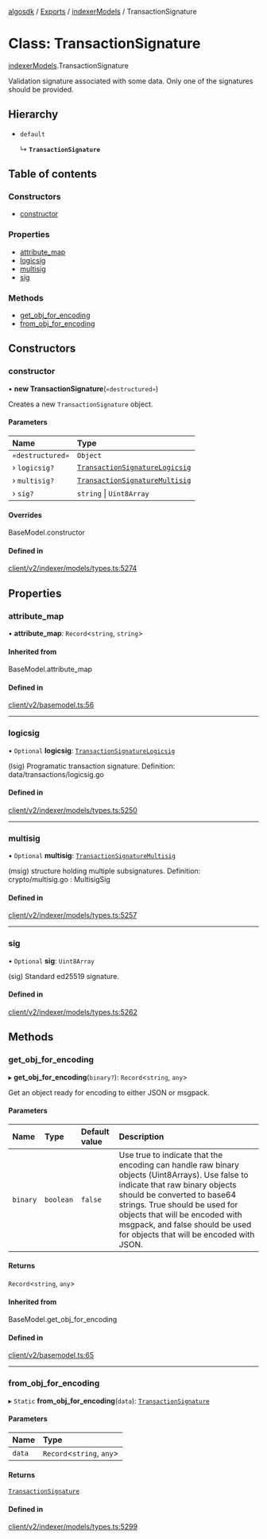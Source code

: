 [algosdk](../README.md) / [Exports](../modules.md) / [indexerModels](../modules/indexerModels.md) / TransactionSignature

# Class: TransactionSignature

[indexerModels](../modules/indexerModels.md).TransactionSignature

Validation signature associated with some data. Only one of the signatures
should be provided.

## Hierarchy

- `default`

  ↳ **`TransactionSignature`**

## Table of contents

### Constructors

- [constructor](indexerModels.TransactionSignature.md#constructor)

### Properties

- [attribute\_map](indexerModels.TransactionSignature.md#attribute_map)
- [logicsig](indexerModels.TransactionSignature.md#logicsig)
- [multisig](indexerModels.TransactionSignature.md#multisig)
- [sig](indexerModels.TransactionSignature.md#sig)

### Methods

- [get\_obj\_for\_encoding](indexerModels.TransactionSignature.md#get_obj_for_encoding)
- [from\_obj\_for\_encoding](indexerModels.TransactionSignature.md#from_obj_for_encoding)

## Constructors

### constructor

• **new TransactionSignature**(`«destructured»`)

Creates a new `TransactionSignature` object.

#### Parameters

| Name | Type |
| :------ | :------ |
| `«destructured»` | `Object` |
| › `logicsig?` | [`TransactionSignatureLogicsig`](indexerModels.TransactionSignatureLogicsig.md) |
| › `multisig?` | [`TransactionSignatureMultisig`](indexerModels.TransactionSignatureMultisig.md) |
| › `sig?` | `string` \| `Uint8Array` |

#### Overrides

BaseModel.constructor

#### Defined in

[client/v2/indexer/models/types.ts:5274](https://github.com/algorand/js-algorand-sdk/blob/13a5d73/src/client/v2/indexer/models/types.ts#L5274)

## Properties

### attribute\_map

• **attribute\_map**: `Record`<`string`, `string`\>

#### Inherited from

BaseModel.attribute\_map

#### Defined in

[client/v2/basemodel.ts:56](https://github.com/algorand/js-algorand-sdk/blob/13a5d73/src/client/v2/basemodel.ts#L56)

___

### logicsig

• `Optional` **logicsig**: [`TransactionSignatureLogicsig`](indexerModels.TransactionSignatureLogicsig.md)

(lsig) Programatic transaction signature.
Definition:
data/transactions/logicsig.go

#### Defined in

[client/v2/indexer/models/types.ts:5250](https://github.com/algorand/js-algorand-sdk/blob/13a5d73/src/client/v2/indexer/models/types.ts#L5250)

___

### multisig

• `Optional` **multisig**: [`TransactionSignatureMultisig`](indexerModels.TransactionSignatureMultisig.md)

(msig) structure holding multiple subsignatures.
Definition:
crypto/multisig.go : MultisigSig

#### Defined in

[client/v2/indexer/models/types.ts:5257](https://github.com/algorand/js-algorand-sdk/blob/13a5d73/src/client/v2/indexer/models/types.ts#L5257)

___

### sig

• `Optional` **sig**: `Uint8Array`

(sig) Standard ed25519 signature.

#### Defined in

[client/v2/indexer/models/types.ts:5262](https://github.com/algorand/js-algorand-sdk/blob/13a5d73/src/client/v2/indexer/models/types.ts#L5262)

## Methods

### get\_obj\_for\_encoding

▸ **get_obj_for_encoding**(`binary?`): `Record`<`string`, `any`\>

Get an object ready for encoding to either JSON or msgpack.

#### Parameters

| Name | Type | Default value | Description |
| :------ | :------ | :------ | :------ |
| `binary` | `boolean` | `false` | Use true to indicate that the encoding can handle raw binary objects (Uint8Arrays). Use false to indicate that raw binary objects should be converted to base64 strings. True should be used for objects that will be encoded with msgpack, and false should be used for objects that will be encoded with JSON. |

#### Returns

`Record`<`string`, `any`\>

#### Inherited from

BaseModel.get\_obj\_for\_encoding

#### Defined in

[client/v2/basemodel.ts:65](https://github.com/algorand/js-algorand-sdk/blob/13a5d73/src/client/v2/basemodel.ts#L65)

___

### from\_obj\_for\_encoding

▸ `Static` **from_obj_for_encoding**(`data`): [`TransactionSignature`](indexerModels.TransactionSignature.md)

#### Parameters

| Name | Type |
| :------ | :------ |
| `data` | `Record`<`string`, `any`\> |

#### Returns

[`TransactionSignature`](indexerModels.TransactionSignature.md)

#### Defined in

[client/v2/indexer/models/types.ts:5299](https://github.com/algorand/js-algorand-sdk/blob/13a5d73/src/client/v2/indexer/models/types.ts#L5299)
